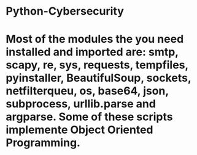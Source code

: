 # Python-Cybersecurity

# Most of the modules the you need installed and imported are: smtp, scapy, re, sys, requests, tempfiles, pyinstaller, BeautifulSoup, sockets, netfilterqueu, os, base64, json, subprocess, urllib.parse and argparse. Some of these scripts implemente Object Oriented Programming.
